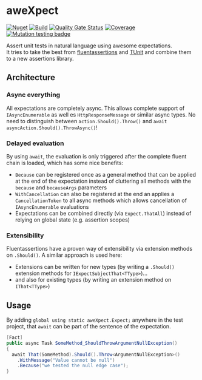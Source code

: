 # aweXpect
[![Nuget](https://img.shields.io/nuget/v/aweXpect)](https://www.nuget.org/packages/aweXpect) 
[![Build](https://github.com/aweXpect/aweXpect/actions/workflows/build.yml/badge.svg)](https://github.com/aweXpect/aweXpect/actions/workflows/build.yml) 
[![Quality Gate Status](https://sonarcloud.io/api/project_badges/measure?project=aweXpect_aweXpect&metric=alert_status)](https://sonarcloud.io/summary/new_code?id=aweXpect_aweXpect) 
[![Coverage](https://sonarcloud.io/api/project_badges/measure?project=aweXpect_aweXpect&metric=coverage)](https://sonarcloud.io/summary/new_code?id=aweXpect_aweXpect) 
[![Mutation testing badge](https://img.shields.io/endpoint?style=flat&url=https%3A%2F%2Fbadge-api.stryker-mutator.io%2Fgithub.com%2FaweXpect%2FaweXpect%2Fmain)](https://dashboard.stryker-mutator.io/reports/github.com/aweXpect/aweXpect/main)

Assert unit tests in natural language using awesome expectations.  
It tries to take the best from [fluentassertions](https://github.com/fluentassertions/fluentassertions) and [TUnit](https://github.com/thomhurst/TUnit) and combine them to a new assertions library.

## Architecture

### Async everything
All expectations are completely async. This allows complete support of `IAsyncEnumerable` as well es `HttpResponseMessage` or similar async types.
No need to distinguish between `action.Should().Throw()` and `await asyncAction.Should().ThrowAsync()`!

### Delayed evaluation
By using `await`, the evaluation is only triggered after the complete fluent chain is loaded, which has some nice benefits:
- `Because` can be registered once as a general method that can be applied at the end of the expectation instead of cluttering all methods with the `because` and `becauseArgs` parameters
- `WithCancellation` can also be registered at the end an applies a `CancellationToken` to all async methods which allows cancellation of `IAsyncEnumerable` evaluations
- Expectations can be combined directly (via `Expect.ThatAll`) instead of relying on global state (e.g. assertion scopes)

### Extensibility
Fluentassertions have a proven way of extensibility via extension methods on `.Should()`. A similar approach is used here:
- Extensions can be written for new types (by writing a `.Should()` extension methods for `IExpectSubjectThat<TType>`)...
- and also for existing types (by writing an extension method on `IThat<TType>`)

## Usage

By adding `global using static aweXpect.Expect;` anywhere in the test project, that `await` can be part of the sentence of the expectation.

  ```csharp
  [Fact]
  public async Task SomeMethod_ShouldThrowArgumentNullException()
  {
    await That(SomeMethod).Should().Throw<ArgumentNullException>()
      .WithMessage("Value cannot be null")
	  .Because("we tested the null edge case");
  }
  ```
